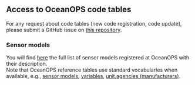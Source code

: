 ## Access to OceanOPS code tables ##
For any request about code tables (new code registration, code update), please submit a GitHub issue on [this repository](https://github.com/OceanOPS/metadata-standard/issues).
### Sensor models ###
You will find [here](https://www.ocean-ops.org/api/1/data/sensormodel/?include=[%22name%22,%22bodcId%22,%22sensorModelNetworks.network.name%22,%22sensorModelSensorTypes.sensorType.name%22,%22agency%22,%22sensorModelSensorTypes.sensorType.variable.variableVariableFamilies.variableFamily%22,{%22path%22:%22sensorModelSensorTypes.sensorType.variable%22,%22include%22:[%22name%22,%22nameShort%22]}]](https://www.ocean-ops.org/api/1/data/sensormodel/?include=[%22name%22,%22bodcId%22,%22nameShort%22,%22weblink%22,%22description%22,%22sensorModelNetworks.network.name%22,%22sensorModelSensorTypes.sensorType.name%22,%22agency%22,%22sensorModelSensorTypes.sensorType.variable.variableVariableFamilies.variableFamily%22,{%22path%22:%22sensorModelSensorTypes.sensorType.variable%22,%22include%22:[%22name%22,%22nameShort%22]},{%22path%22:%22sensorModelSensorTypes%22,%22include%22:[%22accuracy%22,%22precision%22,%22range%22,%22resolution%22,%22unit%22]},{%22path%22:%22sensorModelSensorTypes.sensorType.variable%22,%22include%22:[%22name%22,%22nameShort%22]}]&exp=[%22name=%27RBR_ARGO3%27%22])) the full list of sensor models registered at OceanOPS with their description. <br> Note that OceanOPS reference tables use standard vocabularies when available, e.g., [sensor models](http://vocab.nerc.ac.uk/collection/L22/current/), [variables](http://vocab.nerc.ac.uk/collection/P02/current/), [unit](https://codes.wmo.int/wmdr/unit),[agencies (manufacturers)](https://edmo.seadatanet.org/).
